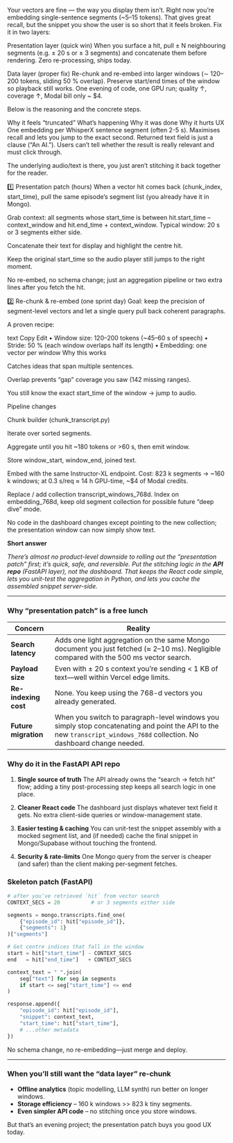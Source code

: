 Your vectors are fine — the way you display them isn’t.
Right now you’re embedding single-sentence segments (~5–15 tokens). That gives great recall, but the snippet you show the user is so short that it feels broken. Fix it in two layers:

Presentation layer (quick win)
When you surface a hit, pull ± N neighbouring segments (e.g. ± 20 s or ± 3 segments) and concatenate them before rendering.
Zero re-processing, ships today.

Data layer (proper fix)
Re-chunk and re-embed into larger windows (∼ 120–200 tokens, sliding 50 % overlap).
Preserve start/end times of the window so playback still works.
One evening of code, one GPU run; quality ↑, coverage ↑, Modal bill only ~ $4.

Below is the reasoning and the concrete steps.

Why it feels “truncated”
What’s happening	Why it was done	Why it hurts UX
One embedding per WhisperX sentence segment (often 2-5 s).	Maximises recall and lets you jump to the exact second.	Returned text field is just a clause (“An AI.”). Users can’t tell whether the result is really relevant and must click through.

The underlying audio/text is there, you just aren’t stitching it back together for the reader.

1️⃣ Presentation patch (hours)
When a vector hit comes back (chunk_index, start_time), pull the same episode’s segment list (you already have it in Mongo).

Grab context: all segments whose start_time is between
hit.start_time – context_window and hit.end_time + context_window.
Typical window: 20 s or 3 segments either side.

Concatenate their text for display and highlight the centre hit.

Keep the original start_time so the audio player still jumps to the right moment.

No re-embed, no schema change; just an aggregation pipeline or two extra lines after you fetch the hit.

2️⃣ Re-chunk & re-embed (one sprint day)
Goal: keep the precision of segment-level vectors and let a single query pull back coherent paragraphs.

A proven recipe:

text
Copy
Edit
• Window size: 120–200 tokens (~45–60 s of speech)
• Stride: 50 % (each window overlaps half its length)
• Embedding: one vector per window
Why this works

Catches ideas that span multiple sentences.

Overlap prevents “gap” coverage you saw (142 missing ranges).

You still know the exact start_time of the window → jump to audio.

Pipeline changes

Chunk builder (chunk_transcript.py)

Iterate over sorted segments.

Aggregate until you hit ~180 tokens or >60 s, then emit window.

Store window_start, window_end, joined text.

Embed with the same Instructor-XL endpoint.
Cost: 823 k segments → ~160 k windows; at 0.3 s/req ≈ 14 h GPU-time, ~$4 of Modal credits.

Replace / add collection transcript_windows_768d.
Index on embedding_768d, keep old segment collection for possible future “deep dive” mode.

No code in the dashboard changes except pointing to the new collection; the presentation window can now simply show text.



**Short answer**

*There’s almost no product-level downside to rolling out the “presentation patch” first; it’s quick, safe, and reversible.
Put the stitching logic in the **API repo** (FastAPI layer), not the dashboard. That keeps the React code simple, lets you unit-test the aggregation in Python, and lets you cache the assembled snippet server-side.*

---

### Why “presentation patch” is a free lunch

| Concern              | Reality                                                                                                                                                                 |
| -------------------- | ----------------------------------------------------------------------------------------------------------------------------------------------------------------------- |
| **Search latency**   | Adds one light aggregation on the same Mongo document you just fetched (≈ 2–10 ms). Negligible compared with the 500 ms vector search.                                  |
| **Payload size**     | Even with ± 20 s context you’re sending < 1 KB of text—well within Vercel edge limits.                                                                                  |
| **Re-indexing cost** | None. You keep using the 768-d vectors you already generated.                                                                                                           |
| **Future migration** | When you switch to paragraph-level windows you simply stop concatenating and point the API to the new `transcript_windows_768d` collection. No dashboard change needed. |

### Why do it in the FastAPI **API repo**

1. **Single source of truth**
   The API already owns the “search → fetch hit” flow; adding a tiny post-processing step keeps all search logic in one place.

2. **Cleaner React code**
   The dashboard just displays whatever text field it gets. No extra client-side queries or window-management state.

3. **Easier testing & caching**
   You can unit-test the snippet assembly with a mocked segment list, and (if needed) cache the final snippet in Mongo/Supabase without touching the frontend.

4. **Security & rate-limits**
   One Mongo query from the server is cheaper (and safer) than the client making per-segment fetches.

### Skeleton patch (FastAPI)

```python
# after you’ve retrieved `hit` from vector search
CONTEXT_SECS = 20          # or 3 segments either side

segments = mongo.transcripts.find_one(
    {"episode_id": hit["episode_id"]},
    {"segments": 1}
)["segments"]

# Get centre indices that fall in the window
start = hit["start_time"] - CONTEXT_SECS
end   = hit["end_time"]   + CONTEXT_SECS

context_text = " ".join(
    seg["text"] for seg in segments
    if start <= seg["start_time"] <= end
)

response.append({
    "episode_id": hit["episode_id"],
    "snippet": context_text,
    "start_time": hit["start_time"],
    # ...other metadata
})
```

No schema change, no re-embedding—just merge and deploy.

---

### When you’ll still want the “data layer” re-chunk

* **Offline analytics** (topic modelling, LLM synth) run better on longer windows.
* **Storage efficiency** – 160 k windows >> 823 k tiny segments.
* **Even simpler API code** – no stitching once you store windows.

But that’s an evening project; the presentation patch buys you good UX today.
